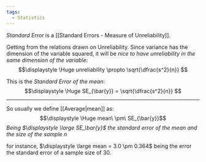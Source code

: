 ```yaml
---
tags:
  - Statistics
---
```

*Standard Error* is a [[Standard Errors - Measure of Unreliability]].

Getting from the relations drawn on Unreliability. Since variance has the dimension of the variable squared, it will be *nice to have unreliability in the same dimension of the variable*:
$$\displaystyle \Huge unreliability \propto \sqrt{\dfrac{s^2}{n}} $$

This is the *Standard Error of the mean*:
$$\displaystyle \Huge SE_{\bar{y}} = \sqrt{\dfrac{s^2}{n}} $$

---

So usually we define [[Average|mean]] as:
$$\displaystyle \Huge mean\ \pm\ SE_{\bar{y}}$$
*Being $\displaystyle \large SE_\bar{y}$ the standard error of the mean and the size of the sample n*

for instance, 
$\displaystyle \large mean = 3.0 \pm 0.364$ being the error the standard error of a sample size of 30.
